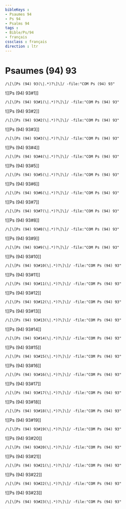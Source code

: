```yaml
---
bibleKeys : 
- Psaumes 94
- Ps 94
- Psalms 94
tags : 
- Bible/Ps/94
- français
cssclass : français
direction : ltr
---
```


# Psaumes (94) 93

```query
/\[\[Ps (94) 93(\|.*)?\]\]/ -file:"COM Ps (94) 93"
```



![[Ps (94) 93#1]]

```query
/\[\[Ps (94) 93#1(\|.*)?\]\]/ -file:"COM Ps (94) 93"
```

![[Ps (94) 93#2]]

```query
/\[\[Ps (94) 93#2(\|.*)?\]\]/ -file:"COM Ps (94) 93"
```

![[Ps (94) 93#3]]

```query
/\[\[Ps (94) 93#3(\|.*)?\]\]/ -file:"COM Ps (94) 93"
```

![[Ps (94) 93#4]]

```query
/\[\[Ps (94) 93#4(\|.*)?\]\]/ -file:"COM Ps (94) 93"
```

![[Ps (94) 93#5]]

```query
/\[\[Ps (94) 93#5(\|.*)?\]\]/ -file:"COM Ps (94) 93"
```

![[Ps (94) 93#6]]

```query
/\[\[Ps (94) 93#6(\|.*)?\]\]/ -file:"COM Ps (94) 93"
```

![[Ps (94) 93#7]]

```query
/\[\[Ps (94) 93#7(\|.*)?\]\]/ -file:"COM Ps (94) 93"
```

![[Ps (94) 93#8]]

```query
/\[\[Ps (94) 93#8(\|.*)?\]\]/ -file:"COM Ps (94) 93"
```

![[Ps (94) 93#9]]

```query
/\[\[Ps (94) 93#9(\|.*)?\]\]/ -file:"COM Ps (94) 93"
```

![[Ps (94) 93#10]]

```query
/\[\[Ps (94) 93#10(\|.*)?\]\]/ -file:"COM Ps (94) 93"
```

![[Ps (94) 93#11]]

```query
/\[\[Ps (94) 93#11(\|.*)?\]\]/ -file:"COM Ps (94) 93"
```

![[Ps (94) 93#12]]

```query
/\[\[Ps (94) 93#12(\|.*)?\]\]/ -file:"COM Ps (94) 93"
```

![[Ps (94) 93#13]]

```query
/\[\[Ps (94) 93#13(\|.*)?\]\]/ -file:"COM Ps (94) 93"
```

![[Ps (94) 93#14]]

```query
/\[\[Ps (94) 93#14(\|.*)?\]\]/ -file:"COM Ps (94) 93"
```

![[Ps (94) 93#15]]

```query
/\[\[Ps (94) 93#15(\|.*)?\]\]/ -file:"COM Ps (94) 93"
```

![[Ps (94) 93#16]]

```query
/\[\[Ps (94) 93#16(\|.*)?\]\]/ -file:"COM Ps (94) 93"
```

![[Ps (94) 93#17]]

```query
/\[\[Ps (94) 93#17(\|.*)?\]\]/ -file:"COM Ps (94) 93"
```

![[Ps (94) 93#18]]

```query
/\[\[Ps (94) 93#18(\|.*)?\]\]/ -file:"COM Ps (94) 93"
```

![[Ps (94) 93#19]]

```query
/\[\[Ps (94) 93#19(\|.*)?\]\]/ -file:"COM Ps (94) 93"
```

![[Ps (94) 93#20]]

```query
/\[\[Ps (94) 93#20(\|.*)?\]\]/ -file:"COM Ps (94) 93"
```

![[Ps (94) 93#21]]

```query
/\[\[Ps (94) 93#21(\|.*)?\]\]/ -file:"COM Ps (94) 93"
```

![[Ps (94) 93#22]]

```query
/\[\[Ps (94) 93#22(\|.*)?\]\]/ -file:"COM Ps (94) 93"
```

![[Ps (94) 93#23]]

```query
/\[\[Ps (94) 93#23(\|.*)?\]\]/ -file:"COM Ps (94) 93"
```

